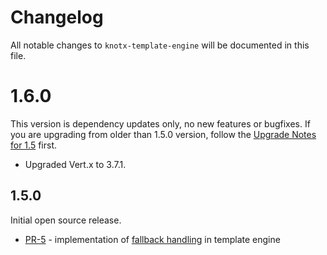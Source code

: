 # Changelog
All notable changes to `knotx-template-engine` will be documented in this file.

# 1.6.0
This version is dependency updates only, no new features or bugfixes. If you are upgrading from older than 1.5.0 version, follow the [Upgrade Notes for 1.5](https://knotx.io/blog/release-1_5_0/) first.
- Upgraded Vert.x to 3.7.1.

## 1.5.0
Initial open source release.
- [PR-5](https://github.com/Knotx/knotx-template-engine/pull/5) - implementation of [fallback handling](https://github.com/Cognifide/knotx/issues/466) in template engine
